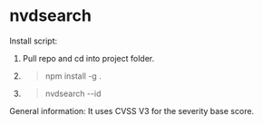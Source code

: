 # nvdsearch

Install script:
1) Pull repo and cd into project folder.
2) >npm install -g .
3) >nvdsearch --id <cve-id>

General information:
It uses CVSS V3 for the severity base score.